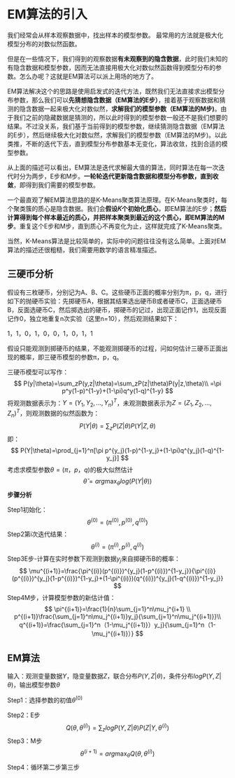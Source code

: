 # EM算法的引入

我们经常会从样本观察数据中，找出样本的模型参数。 最常用的方法就是极大化模型分布的对数似然函数。

但是在一些情况下，我们得到的观察数据**有未观察到的隐含数据**，此时我们未知的有隐含数据和模型参数，因而无法直接用极大化对数似然函数得到模型分布的参数。怎么办呢？这就是EM算法可以派上用场的地方了。

EM算法解决这个的思路是使用启发式的迭代方法，既然我们无法直接求出模型分布参数，那么我们可以**先猜想隐含数据（EM算法的E步）**，接着基于观察数据和猜测的隐含数据一起来极大化对数似然，**求解我们的模型参数（EM算法的M步)**。由于我们之前的隐藏数据是猜测的，所以此时得到的模型参数一般还不是我们想要的结果。不过没关系，我们基于当前得到的模型参数，继续猜测隐含数据（EM算法的E步），然后继续极大化对数似然，求解我们的模型参数（EM算法的M步)。以此类推，不断的迭代下去，直到模型分布参数基本无变化，算法收敛，找到合适的模型参数。

从上面的描述可以看出，EM算法是迭代求解最大值的算法，同时算法在每一次迭代时分为两步，E步和M步。**一轮轮迭代更新隐含数据和模型分布参数，直到收敛**，即得到我们需要的模型参数。

一个最直观了解EM算法思路的是K-Means聚类算法原理。在K-Means聚类时，每个聚类簇的质心是隐含数据。我们会**假设𝐾个初始化质心**，即EM算法的E步；**然后计算得到每个样本最近的质心，并把样本聚类到最近的这个质心，即EM算法的M步**。重复这个E步和M步，直到质心不再变化为止，这样就完成了K-Means聚类。

当然，K-Means算法是比较简单的，实际中的问题往往没有这么简单。上面对EM算法的描述还很粗糙，我们需要用数学的语言精准描述。

## 三硬币分析

假设有三枚硬币，分别记为A、B、C。这些硬币正面的概率分别为π，p，q，进行如下的抛硬币实验：先掷硬币A，根据其结果选出硬币B或者硬币C，正面选硬币B，反面选硬币C，然后掷选出的硬币，掷硬币的记过，出现正面记作1，出现反面记作0，独立地重复n次实验（这里n=10），然后观测结果如下：

1，1，0，1，0，0，1，0，1，1

假设只能观测到掷硬币的结果，不能观测掷硬币的过程，问如何估计三硬币正面出现的概率，即三硬币模型的参数π，p，q。

三硬币模型可以写作：
$$
P(y|\theta)=\sum_zP(y,z|\theta)=\sum_zP(z|\theta)P(y|z,\theta)\\
=\pi p^y(1-p)^{1-y}+(1-\pi)q^y(1-q)^{1-y}
$$
将观测数据表示为：$Y = (Y_1,Y_2,...,Y_n)^T$，未观测数据表示为$Z = (Z_1,Z_2,...,Z_n)^T$，则观测数据的似然函数为：
$$
P(Y|\theta)=\sum_zP(Z|\theta)P(Y|Z,\theta)
$$
即：
$$
P(Y|\theta)=\prod_{j=1}^n[\pi p^{y_j}(1-p)^{1-y_j}+(1-\pi)q^{y_j}(1-q)^{1-y_j}]
$$
考虑求模型参数$\theta =(\pi，p，q)$的极大似然估计
$$
\widehat{\theta}=arg\max_{\theta}log(P(Y|\theta))
$$
**步骤分析**

Step1初始化：
$$
\theta^{(0)}=(\pi^{(0)},p^{(0)},q^{(0)})
$$
Step2第i次迭代结果：
$$
\theta^{(i)}=(\pi^{(i)},p^{(i)},q^{(i)})
$$
Step3E步-计算在实时参数下观测到数据$y_j$来自掷硬币B的概率：
$$
\mu^{(i+1)}=\frac{\pi^{(i)}(p^{(i)})^{y_j}(1-p^{(i)})^{1-y_j}}{\pi^{(i)}(p^{(i)})^{y_j}(1-p^{(i)})^{1-y_j}+(1-\pi^{(i)})(q^{(i)})^{y_j}(1-q^{(i)})^{1-y_j}}
$$
Step4M步，计算模型参数的新估计值：
$$
\pi^{(i+1)}=\frac{1}{n}\sum_{j=1}^n\mu_j^{i+1} \\
p^{(i+1)}\frac{\sum_{j=1}^n\mu_j^{(i+1)}y_j}{\sum_{j=1}^n\mu_j^{(i+1)}}\\
q^{(i+1)}=\frac{\sum_{j=1}^n（1-\mu_j^{(i+1)}）y_j}{\sum_{j=1}^n（1-\mu_j^{(i+1)}）}
$$

## EM算法

输入：观测变量数据$Y$，隐变量数据$Z$，联合分布$P(Y,Z|\theta)$，条件分布$logP(Y,Z|\theta)$，输出模型参数$\theta$

Step1：选择参数的初值$\theta^{(0)}$

Step2：E步
$$
Q(\theta,\theta^{(i)})=\sum_{z}logP(Y,Z|\theta)P(Z|Y,\theta^{(i)})
$$
Step3：M步
$$
\theta^{(i+1)}=arg\max_\theta Q(\theta,\theta^{(i)})
$$
Step4：循环第二步第三步

































